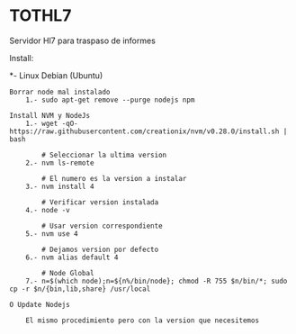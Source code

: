 # TOTHL7
Servidor Hl7 para traspaso de informes

Install:

*- Linux Debian (Ubuntu)

    Borrar node mal instalado
        1.- sudo apt-get remove --purge nodejs npm

    Install NVM y NodeJs
        1.- wget -qO- https://raw.githubusercontent.com/creationix/nvm/v0.28.0/install.sh | bash

            # Seleccionar la ultima version
        2.- nvm ls-remote

            # El numero es la version a instalar
        3.- nvm install 4

            # Verificar version instalada
        4.- node -v 

            # Usar version correspondiente
        5.- nvm use 4 

            # Dejamos version por defecto
        6.- nvm alias default 4

            # Node Global
        7.- n=$(which node);n=${n%/bin/node}; chmod -R 755 $n/bin/*; sudo cp -r $n/{bin,lib,share} /usr/local

    O Update Nodejs

        El mismo procedimiento pero con la version que necesitemos